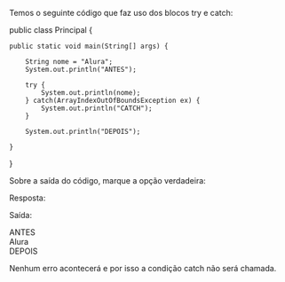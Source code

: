 Temos o seguinte código que faz uso dos blocos try e catch:

public class Principal {

    public static void main(String[] args) {

        String nome = "Alura";
        System.out.println("ANTES");

        try {
            System.out.println(nome);
        } catch(ArrayIndexOutOfBoundsException ex) {
            System.out.println("CATCH");
        }

        System.out.println("DEPOIS");

    }

}


Sobre a saída do código, marque a opção verdadeira:

Resposta:

Saída:

ANTES<br>
Alura<br>
DEPOIS<br>

Nenhum erro acontecerá e por isso a condição catch não será chamada.